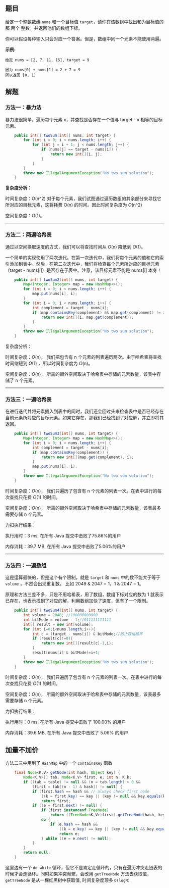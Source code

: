 ## 题目

给定一个整数数组 `nums` 和一个目标值 `target`，请你在该数组中找出和为目标值的那 两个 整数，并返回他们的数组下标。

你可以假设每种输入只会对应一个答案。但是，数组中同一个元素不能使用两遍。

**示例:**

```
给定 nums = [2, 7, 11, 15], target = 9

因为 nums[0] + nums[1] = 2 + 7 = 9
所以返回 [0, 1]
```



## 解题

### 方法一：暴力法

暴力法很简单，遍历每个元素 x，并查找是否存在一个值与 target - x 相等的目标元素。

```java
    public int[] twoSum(int[] nums, int target) {
        for (int i = 0; i < nums.length; i++) {
            for (int j = i + 1; j < nums.length; j++) {
                if (nums[j] == target - nums[i]) {
                    return new int[]{i, j};
                }
            }
        }
        throw new IllegalArgumentException("No two sum solution");
    }

```

**复杂度分析：**

时间复杂度：*O*(n^2)
对于每个元素，我们试图通过遍历数组的其余部分来寻找它所对应的目标元素，这将耗费 O(n) 的时间。因此时间复杂度为 *O*(n^2)

空间复杂度：*O*(1)。

---

### 方法二：两遍哈希表

通过以空间换取速度的方式，我们可以将查找时间从 *O*(n) 降低到 *O*(1)。

一个简单的实现使用了两次迭代。在第一次迭代中，我们将每个元素的值和它的索引添加到表中。然后，在第二次迭代中，我们将检查每个元素所对应的目标元素（target - nums[i]）是否存在于表中。注意，该目标元素不能是 nums[i]  本身！

```java
    public int[] twoSum2(int[] nums, int target) {
        Map<Integer, Integer> map = new HashMap<>();
        for (int i = 0; i < nums.length; i++) {
            map.put(nums[i], i);
        }
        for (int i = 0; i < nums.length; i++) {
            int complement = target - nums[i];
            if (map.containsKey(complement) && map.get(complement) != i) {
                return new int[]{i, map.get(complement)};
            }
        }
        throw new IllegalArgumentException("No two sum solution");
    }

```

复杂度分析：

时间复杂度：*O*(n)，
我们把包含有 n 个元素的列表遍历两次。由于哈希表将查找时间缩短到 *O*(1) ，所以时间复杂度为 *O*(n)。

空间复杂度：*O*(n)，
所需的额外空间取决于哈希表中存储的元素数量，该表中存储了 n 个元素。

---

### 方法三：一遍哈希表

在进行迭代并将元素插入到表中的同时，我们还会回过头来检查表中是否已经存在当前元素所对应的目标元素。如果它存在，那我们已经找到了对应解，并立即将其返回。

```java
	public int[] twoSum3(int[] nums, int target) {
        Map<Integer, Integer> map = new HashMap<>();
        for (int i = 0; i < nums.length; i++) {
            int complement = target - nums[i];
            if (map.containsKey(complement)) {
                return new int[]{map.get(complement), i};
            }
            map.put(nums[i], i);
        }
        throw new IllegalArgumentException("No two sum solution");
    }
```

时间复杂度：*O*(n)，
我们只遍历了包含有 n 个元素的列表一次。在表中进行的每次查找只花费 *O*(1) 的时间。

空间复杂度：*O*(n)，
所需的额外空间取决于哈希表中存储的元素数量，该表最多需要存储 n 个元素。

力扣执行结果：

执行用时：3 ms, 在所有 Java 提交中击败了75.86%的用户

内存消耗：39.7 MB, 在所有 Java 提交中击败了5.06%的用户

---

### 方法四：一遍数组

这是运算最快的，但是这个有个限制，就是 `target` 和 `nums` 中的数不能大于等于 `volume` ，不然会出现重复数。
比如 2049 & 2047 = 1，1 & 2047 = 1。

原理和方法三差不多，只是不用哈希表，用了数组，数组下标对应的数为 1 就表示已存在，也表示找到了对应的解，利用数组加快了速度，但有了一个限制。

```java
	public int[] twoSum4(int[] nums, int target) {
        int volume = 2048; //100000000000
        int bitMode = volume - 1;//011111111111
        int[] result = new int[volume];
        for (int i=0;i<nums.length;i++){
            int c = (target - nums[i]) & bitMode;//防止数组越界
            if (result[c]!=0){
                return new int[]{result[c]-1,i};
            }
            result[nums[i] & bitMode]=i+1;
        }
        throw new IllegalArgumentException("No two sum solution");
  	}
```

时间复杂度：*O*(n)，
我们只遍历了包含有 n 个元素的列表一次。在表中进行的每次查找只花费 *O*(1) 的时间。

空间复杂度：*O*(n)，
所需的额外空间取决于哈希表中存储的元素数量，该表最多需要存储 n 个元素。

力扣执行结果：

执行用时：0 ms, 在所有 Java 提交中击败了 100.00% 的用户

内存消耗：39.6 MB, 在所有 Java 提交中击败了 5.06% 的用户



## 加量不加价

方法二三中用到了 `HashMap` 中的一个 `containsKey` 函数

```java
	final Node<K,V> getNode(int hash, Object key) {
        Node<K,V>[] tab; Node<K,V> first, e; int n; K k;
        if ((tab = table) != null && (n = tab.length) > 0 &&
            (first = tab[(n - 1) & hash]) != null) {
            if (first.hash == hash && // always check first node
                ((k = first.key) == key || (key != null && key.equals(k))))
                return first;
            if ((e = first.next) != null) {
                if (first instanceof TreeNode)
                    return ((TreeNode<K,V>)first).getTreeNode(hash, key);
                do {
                    if (e.hash == hash &&
                        ((k = e.key) == key || (key != null && key.equals(k))))
                        return e;
                } while ((e = e.next) != null);
            }
        }
        return null;
    }
```

这里边有一个 `do while` 循环，但它不是肯定走循环的，只有在遍历冲突走链表的时候才会走循环。同时如果冲突频繁，会改用 `getTreeNode` 方法去获取值，`getTreeNode` 是从一棵红黑树中获取值, 时间复杂度顶多 `O(logN)`